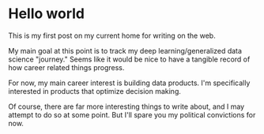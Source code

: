 # Hello world

This is my first post on my current home for writing on the web.

My main goal at this point is to track my deep learning/generalized data science "journey." Seems 
like it would be nice to have a tangible record of how career related things progress.

For now, my main career interest is building data products. I'm specifically interested in products 
that optimize decision making.

Of course, there are far more interesting things to write about, and I may attempt to do so at some point. 
But I'll spare you my political convictions for now. 

